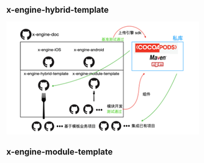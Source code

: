 ##  x-engine-hybrid-template

![image-20200720162044160](assets/image-20200720162044160.png)

## x-engine-module-template

